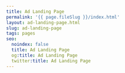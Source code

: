 ```yaml
---
title: Ad Landing Page
permalink: '{{ page.fileSlug }}/index.html'
layout: ad-landing-page.html
slug: ad-landing-page
tags: pages
seo:
  noindex: false
  title: Ad Landing Page
  og:title: Ad Landing Page
  twitter:title: Ad Landing Page
---
```



